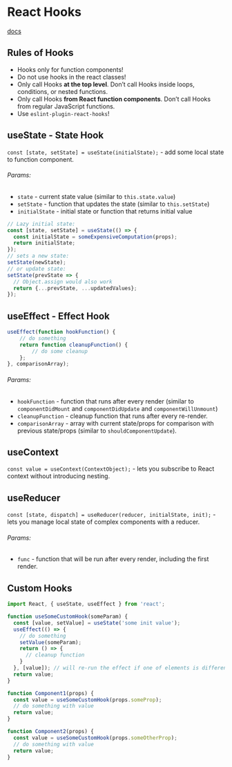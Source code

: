 # React Hooks

[docs](https://reactjs.org/docs/hooks-reference.html)

## Rules of Hooks

* Hooks only for function components!
* Do not use hooks in the react classes!
* Only call Hooks **at the top level**. Don’t call Hooks inside loops, conditions, or nested functions.
* Only call Hooks **from React function components**. Don’t call Hooks from regular JavaScript functions.
* Use `eslint-plugin-react-hooks`!


## useState - State Hook

`const [state, setState] = useState(initialState);` - add some local state to function component.

###### Params:
* `state` - current state value (similar to `this.state.value`)
* `setState` - function that updates the state (similar to `this.setState`)
* `initialState` - initial state or function that returns initial value

```jsx
// Lazy initial state:
const [state, setState] = useState(() => {
  const initialState = someExpensiveComputation(props);
  return initialState;
});
// sets a new state:
setState(newState);
// or update state:
setState(prevState => {
  // Object.assign would also work
  return {...prevState, ...updatedValues};
});
```


## useEffect - Effect Hook

```jsx
useEffect(function hookFunction() {
    // do something
    return function cleanupFunction() {
        // do some cleanup
    };
}, comparisonArray);
```
###### Params:
* `hookFunction` - function that runs after every render (similar to `componentDidMount` and `componentDidUpdate` and `componentWillUnmount`)
* `cleanupFunction` - cleanup function that runs after every re-render.
* `comparisonArray` - array with current state/props for comparison with previous state/props (similar to `shouldComponentUpdate`).


## useContext

`const value = useContext(ContextObject);` - lets you subscribe to React context without introducing nesting.


## useReducer

`const [state, dispatch] = useReducer(reducer, initialState, init);` - lets you manage local state of complex components with a reducer.

###### Params:
* `func` - function that will be run after every render, including the first render.


## Custom Hooks

```jsx
import React, { useState, useEffect } from 'react';

function useSomeCustomHook(someParam) {
  const [value, setValue] = useState('some init value');
  useEffect(() => {
    // do something
    setValue(someParam);
    return () => {
      // cleanup function
    }
  }, [value]); // will re-run the effect if one of elements is different.
  return value;
}

function Component1(props) {
  const value = useSomeCustomHook(props.someProp);
  // do something with value
  return value;
}

function Component2(props) {
  const value = useSomeCustomHook(props.someOtherProp);
  // do something with value
  return value;
}
```